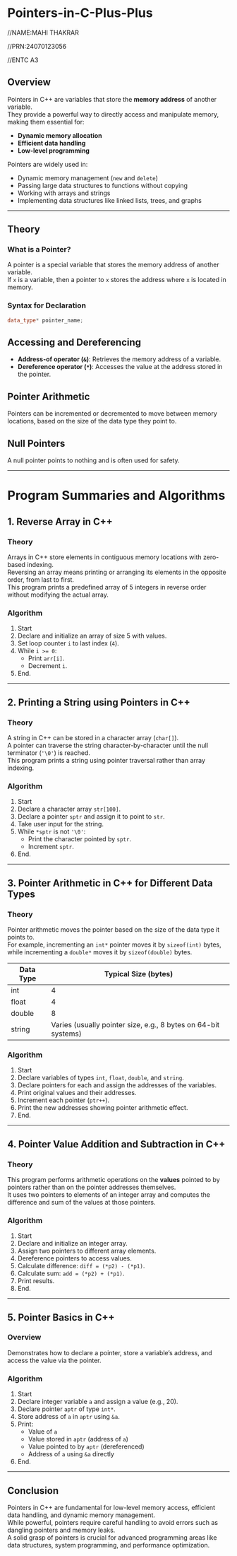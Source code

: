 # Pointers-in-C-Plus-Plus

//NAME:MAHI THAKRAR

//PRN:24070123056

//ENTC A3

## Overview
Pointers in C++ are variables that store the **memory address** of another variable.  
They provide a powerful way to directly access and manipulate memory, making them essential for:
- **Dynamic memory allocation**
- **Efficient data handling**
- **Low-level programming**

Pointers are widely used in:
- Dynamic memory management (`new` and `delete`)
- Passing large data structures to functions without copying
- Working with arrays and strings
- Implementing data structures like linked lists, trees, and graphs

---

## Theory

### What is a Pointer?
A pointer is a special variable that stores the memory address of another variable.  
If `x` is a variable, then a pointer to `x` stores the address where `x` is located in memory.

### Syntax for Declaration
```cpp
data_type* pointer_name;
```
## Accessing and Dereferencing

- **Address-of operator (`&`)**: Retrieves the memory address of a variable.  
- **Dereference operator (`*`)**: Accesses the value at the address stored in the pointer.

## Pointer Arithmetic

Pointers can be incremented or decremented to move between memory locations, based on the size of the data type they point to.

## Null Pointers

A null pointer points to nothing and is often used for safety.

---

# Program Summaries and Algorithms

## 1. Reverse Array in C++

### Theory

Arrays in C++ store elements in contiguous memory locations with zero-based indexing.  
Reversing an array means printing or arranging its elements in the opposite order, from last to first.  
This program prints a predefined array of 5 integers in reverse order without modifying the actual array.

### Algorithm

1. Start  
2. Declare and initialize an array of size 5 with values.  
3. Set loop counter `i` to last index (`4`).  
4. While `i >= 0`:  
   - Print `arr[i]`.  
   - Decrement `i`.  
5. End.

---

## 2. Printing a String using Pointers in C++

### Theory

A string in C++ can be stored in a character array (`char[]`).  
A pointer can traverse the string character-by-character until the null terminator (`'\0'`) is reached.  
This program prints a string using pointer traversal rather than array indexing.

### Algorithm

1. Start  
2. Declare a character array `str[100]`.  
3. Declare a pointer `sptr` and assign it to point to `str`.  
4. Take user input for the string.  
5. While `*sptr` is not `'\0'`:  
   - Print the character pointed by `sptr`.  
   - Increment `sptr`.  
6. End.

---

## 3. Pointer Arithmetic in C++ for Different Data Types

### Theory

Pointer arithmetic moves the pointer based on the size of the data type it points to.  
For example, incrementing an `int*` pointer moves it by `sizeof(int)` bytes, while incrementing a `double*` moves it by `sizeof(double)` bytes.

| Data Type | Typical Size (bytes) |
| --------- | -------------------- |
| int       | 4                    |
| float     | 4                    |
| double    | 8                    |
| string    | Varies (usually pointer size, e.g., 8 bytes on 64-bit systems) |

### Algorithm

1. Start  
2. Declare variables of types `int`, `float`, `double`, and `string`.  
3. Declare pointers for each and assign the addresses of the variables.  
4. Print original values and their addresses.  
5. Increment each pointer (`ptr++`).  
6. Print the new addresses showing pointer arithmetic effect.  
7. End.

---

## 4. Pointer Value Addition and Subtraction in C++

### Theory

This program performs arithmetic operations on the **values** pointed to by pointers rather than on the pointer addresses themselves.  
It uses two pointers to elements of an integer array and computes the difference and sum of the values at those pointers.

### Algorithm

1. Start  
2. Declare and initialize an integer array.  
3. Assign two pointers to different array elements.  
4. Dereference pointers to access values.  
5. Calculate difference: `diff = (*p2) - (*p1)`.  
6. Calculate sum: `add = (*p2) + (*p1)`.  
7. Print results.  
8. End.

---

## 5. Pointer Basics in C++

### Overview

Demonstrates how to declare a pointer, store a variable’s address, and access the value via the pointer.

### Algorithm

1. Start  
2. Declare integer variable `a` and assign a value (e.g., 20).  
3. Declare pointer `aptr` of type `int*`.  
4. Store address of `a` in `aptr` using `&a`.  
5. Print:  
   - Value of `a`  
   - Value stored in `aptr` (address of `a`)  
   - Value pointed to by `aptr` (dereferenced)  
   - Address of `a` using `&a` directly  
6. End.

---

## Conclusion
Pointers in C++ are fundamental for low-level memory access, efficient data handling, and dynamic memory management.  
While powerful, pointers require careful handling to avoid errors such as dangling pointers and memory leaks.  
A solid grasp of pointers is crucial for advanced programming areas like data structures, system programming, and performance optimization.
